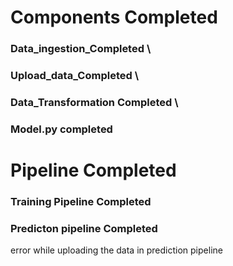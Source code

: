 # Components Completed

### Data_ingestion_Completed \

### Upload_data_Completed \

### Data_Transformation Completed \

### Model.py completed

# Pipeline Completed

### Training Pipeline Completed

### Predicton pipeline Completed


error while uploading the data in prediction pipeline